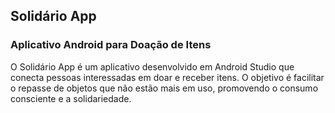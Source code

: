 ## Solidário App ##
### Aplicativo Android para Doação de Itens ###
O Solidário App é um aplicativo desenvolvido em Android Studio que conecta pessoas interessadas em doar e receber itens. O objetivo é facilitar o repasse de objetos que não estão mais em uso, promovendo o consumo consciente e a solidariedade.
